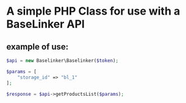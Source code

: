 # A simple PHP Class for use with a BaseLinker API


## example of use:

```php
$api = new Baselinker\Baselinker($token);

$params = [
    "storage_id" => "bl_1"
];

$response = $api->getProductsList($params);
```